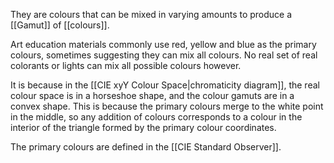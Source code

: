 They are colours that can be mixed in varying amounts to produce a [[Gamut]] of [[colours]].

Art education materials commonly use red, yellow and blue as the primary colours, sometimes suggesting they can mix all colours. No real set of real colorants or lights can mix all possible colours however.

It is because in the [[CIE xyY Colour Space|chromaticity diagram]], the real colour space is in a horseshoe shape, and the colour gamuts are in a convex shape. This is because the primary colours merge to the white point in the middle, so any addition of colours corresponds to a colour in the interior of the triangle formed by the primary colour coordinates.

The primary colours are defined in the [[CIE Standard Observer]].